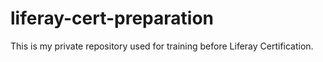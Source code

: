 liferay-cert-preparation
========================

This is my private repository used for training before Liferay Certification.
